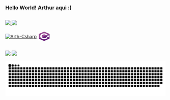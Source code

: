 ### Hello World! Arthur aqui :)
##
<div>
  <a href = "https://github.com/arthvm">
    <img height="180em" src="https://github-readme-stats.vercel.app/api?username=arthvm&show_icons=true&theme=dracula&include_all_commits=true&count_private=true"/>
    <img height="160em" src="https://github-readme-stats.vercel.app/api/top-langs/?username=arthvm&layout=compact&langs_count=7&theme=dracula"/>
</div>
<div style="display: inline_block"><br>
  <img align ="center" alt="Arth-Csharp" height="30" width="40" src="https://raw.githubusercontent.com/jmnote/z-icons/master/svg/java.svg">
  <img align="center" alt="Arth-Csharp" height="30" width="40" src="https://raw.githubusercontent.com/devicons/devicon/master/icons/csharp/csharp-original.svg">
  </div>
  
##
  
 <div>
 	<a href="https://www.twitch.tv/aiden_pierc3" target="_blank"><img src="https://img.shields.io/badge/Twitch-9146FF?style=for-the-badge&logo=twitch&logoColor=white" target="_blank"></a>
  <a href = "mailto:arthur.vieiramariano@gmail.com"><img src="https://img.shields.io/badge/-Gmail-%23333?style=for-the-badge&logo=gmail&logoColor=white" target="_blank"></a>
   
![snake animation](https://github.com/arthvm/arthvm/blob/output/github-contribution-grid-snake.svg)
   
   </div>
